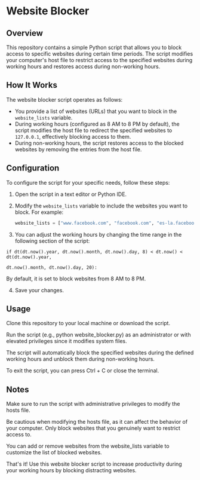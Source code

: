 # Website Blocker

## Overview

This repository contains a simple Python script that allows you to block access to specific websites during certain time periods. The script modifies your computer's host file to restrict access to the specified websites during working hours and restores access during non-working hours.

## How It Works

The website blocker script operates as follows:

- You provide a list of websites (URLs) that you want to block in the `website_lists` variable.
- During working hours (configured as 8 AM to 8 PM by default), the script modifies the host file to redirect the specified websites to `127.0.0.1`, effectively blocking access to them.
- During non-working hours, the script restores access to the blocked websites by removing the entries from the host file.

## Configuration

To configure the script for your specific needs, follow these steps:

1. Open the script in a text editor or Python IDE.

2. Modify the `website_lists` variable to include the websites you want to block. For example:

   ```python
   website_lists = ["www.facebook.com", "facebook.com", "es-la.facebook.com"]
   
3. You can adjust the working hours by changing the time range in the following section of the script:
```
if dt(dt.now().year, dt.now().month, dt.now().day, 8) < dt.now() < dt(dt.now().year,
                                                                    dt.now().month, dt.now().day, 20):
```
By default, it is set to block websites from 8 AM to 8 PM.

4. Save your changes.

## Usage
Clone this repository to your local machine or download the script.

Run the script (e.g., python website_blocker.py) as an administrator or with elevated privileges since it modifies system files.

The script will automatically block the specified websites during the defined working hours and unblock them during non-working hours.

To exit the script, you can press Ctrl + C or close the terminal.

## Notes
Make sure to run the script with administrative privileges to modify the hosts file.

Be cautious when modifying the hosts file, as it can affect the behavior of your computer. Only block websites that you genuinely want to restrict access to.

You can add or remove websites from the website_lists variable to customize the list of blocked websites.

That's it! Use this website blocker script to increase productivity during your working hours by blocking distracting websites.
